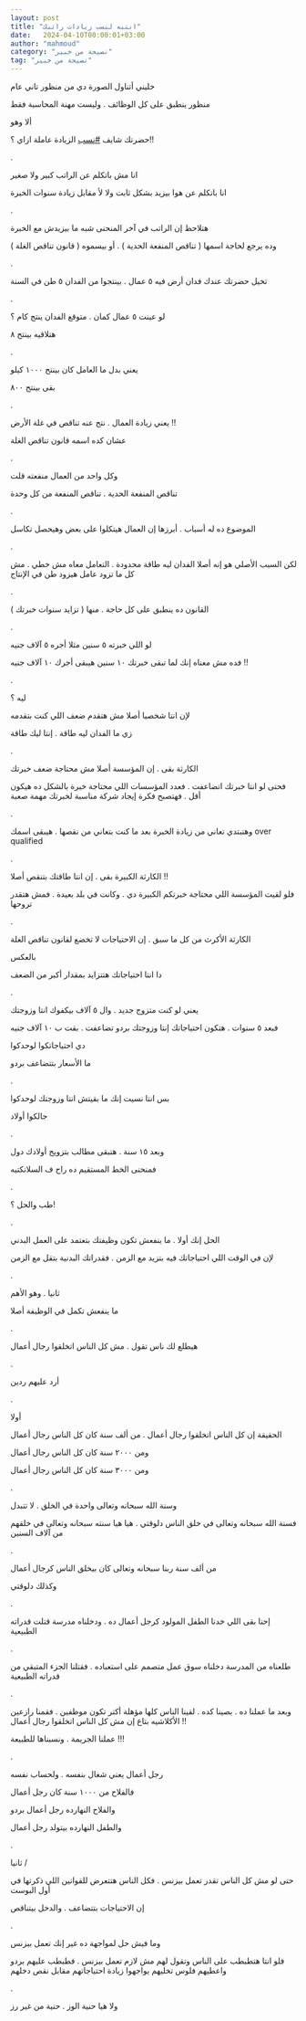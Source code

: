 ```yaml
---
layout: post
title: "انتبه لنسب زيادات راتبك"
date:   2024-04-10T00:00:01+03:00
author: "mahmoud"
category: "نصيحة من خبير"
tag: "نصيحة من خبير"
---
```



خليني أتناول الصورة دي من منظور تاني عام

منظور ينطبق على كل الوظائف . وليست مهنة المحاسبة
فقط

ألا وهو

حضرتك شايف
[<u>\#نسب</u>](https://www.facebook.com/hashtag/%D9%86%D8%B3%D8%A8?__eep__=6&__cft__%5b0%5d=AZUHwH08gRqPPyU7GDDudUEx9vNP5BRuoW_jkOdgB3PzDcr4ftFrNTZ0ZKZrDHqiU82EDIH-XYIaWVYVuPSFKEZhEVXqbwesXhKFaKaVd35Y9aBHlEYBkTbagYdCxwH4rq0b693n5kkpwWW-lzAapiZvYNol0vfcphGy49uQ9alE0X_0GotiSdhMRsOGm7iElgo&__tn__=*NK-R)
الزيادة عاملة ازاي ؟!!

.

انا مش باتكلم عن الراتب كبير ولا صغير

انا باتكلم عن هوا بيزيد بشكل ثابت ولا لأ مقابل زيادة
سنوات الخبرة

.

هتلاحظ إن الراتب في آخر المنحنى شبه ما بيزيدش مع
الخبرة

وده يرجع لحاجة اسمها ( تناقص المنفعة الحدية ) . أو
بيسموه ( قانون تناقص الغلة )

.

تخيل حضرتك عندك فدان أرض فيه ٥ عمال . بينتجوا من الفدان
٥ طن في السنة

.

لو عينت ٥ عمال كمان . متوقع الفدان ينتج كام ؟

هتلاقيه بينتح ٨

.

يعني بدل ما العامل كان بينتح ١٠٠٠ كيلو

بقى بينتج ٨٠٠

.

يعني زيادة العمال . نتج عنه تناقص في غلة الأرض !!

عشان كده اسمه قانون تناقص الغلة

.

وكل واحد من العمال منفعته قلت

تناقص المنفعة الحدية . تناقص المنفعة من كل وحدة

.

الموضوع ده له أسباب . أبرزها إن العمال هيتكلوا على بعض
وهيحصل تكاسل

.

لكن السبب الأصلي هو إنه أصلا الفدان ليه طاقة محدودة .
التعامل معاه مش خطي . مش كل ما تزود عامل هيزود طن في الإنتاج

.

القانون ده ينطبق على كل حاجة . منها ( تزايد سنوات
خبرتك )

.

لو اللي خبرته ٥ سنين مثلا أجره ٥ آلاف جنيه

فده مش معناه إنك لما تبقى خبرتك ١٠ سنين هيبقى أجرك ١٠
آلاف جنيه !!

.

ليه ؟

لإن انتا شخصيا أصلا مش هتقدم ضعف اللي كنت بتقدمه

زي ما الفدان ليه طاقة . إنتا ليك طاقة

.

الكارثة بقى . إن المؤسسة أصلا مش محتاجة ضعف خبرتك

فحتى لو انتا خبرتك اتضاعفت . فعدد المؤسسات اللي محتاجة
خبرة بالشكل ده هيكون أقل . فهتصبح فكرة إيجاد شركة مناسبة لخبرتك مهمة
صعبة

.

وهتبتدي تعاني من زيادة الخبرة بعد ما كنت بتعاني من نقصها
. هيبقى اسمك over qualified

.

الكارثة الكبيرة بقى . إن انتا طاقتك بتنقص أصلا !!

فلو لقيت المؤسسة اللي محتاجة خبرتكم الكبيرة دي . وكانت
في بلد بعيدة . فمش هتقدر تروحها

.

الكارثة الأكرث من كل ما سبق . إن الاحتياجات لا تخضع
لقانون تناقص الغلة

بالعكس

دا انتا احتياجاتك هتتزايد بمقدار أكبر من الضعف

.

يعني لو كنت متزوج جديد . وال ٥ آلاف بيكفوك انتا
وزوجتك

فبعد ٥ سنوات . هتكون احتياجاتك إنتا وزوجتك بردو تضاعفت .
بقت ب ١٠ آلاف جنيه

دي احتياجاتكوا لوحدكوا

ما الأسعار بتتضاعف بردو

.

بس انتا نسيت إنك ما بقيتش انتا وزوجتك لوحدكوا

جالكوا أولاد

.

وبعد ١٥ سنة . هتبقى مطالب بتزويج أولادك دول

فمنحنى الخط المستقيم ده راح ف السلانكتيه

.

طب والحل ؟!

.

الحل إنك أولا . ما ينفعش تكون وظيفتك بتعتمد على العمل
البدني

لإن في الوقت اللي احتياجاتك فيه بتزيد مع الزمن . فقدراتك
البدنية بتقل مع الزمن

.

ثانيا . وهو الأهم

ما ينفعش تكمل في الوظيفة أصلا

.

هيطلع لك ناس تقول . مش كل الناس اتخلقوا رجال
أعمال

.

أرد عليهم ردين

.

أولا

الحقيقة إن كل الناس اتخلقوا رجال أعمال . من ألف سنة كان
كل الناس رجال أعمال

ومن ٢٠٠٠ سنة كان كل الناس رجال أعمال

ومن ٣٠٠٠ سنة كان كل الناس رجال أعمال

.

وسنة الله سبحانه وتعالى واحدة في الخلق . لا تتبدل

فسنة الله سبحانه وتعالى في خلق الناس دلوقتي . هيا هيا
سنته سبحانه وتعالى في خلقهم من آلاف السنين

.

من ألف سنة ربنا سبحانه وتعالى كان بيخلق الناس كرجال
أعمال

وكذلك دلوقتي

.

إحنا بقى اللي خدنا الطفل المولود كرجل أعمال ده . ودخلناه
مدرسة قتلت قدراته الطبيعية

.

طلعناه من المدرسة دخلناه سوق عمل متصمم على استعباده .
فقتلنا الجزء المتبقي من قدراته الطبيعية

.

وبعد ما عملنا ده . بصينا كده . لقينا الناس كلها مؤهلة
أكتر تكون موظفين . فقمنا رازعين الأكلاشيه بتاع إن مش كل الناس اتخلقوا
رجال أعمال !!

عملنا الجريمة . ونسبناها للطبيعة !!!

.

رجل أعمال يعني شغال بنفسه . ولحساب نفسه

فالفلاح من ١٠٠٠ سنة كان رجل أعمال

والفلاح النهارده رجل أعمال بردو

والطفل النهارده بيتولد رجل أعمال

.

ثانيا /

حتى لو مش كل الناس تقدر تعمل بيزنس . فكل الناس هتتعرض
للقوانين اللي ذكرتها في أول البوست

إن الاحتياجات بتتضاعف . والدخل بيتناقص

.

وما فيش حل لمواجهة ده غير إنك تعمل بيزنس

فلو انتا هتطبطب على الناس وتقول لهم مش لازم تعمل بيزنس .
فطبطب عليهم بردو واعطيهم فلوس تخليهم يواجهوا زيادة احتياجاتهم مقابل نقص
دخلهم

.

ولا هيا حنية الوز . حنية من غير رز
